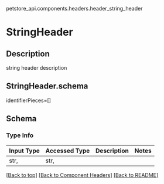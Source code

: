 petstore_api.components.headers.header_string_header
# StringHeader

## Description
string header description
## <a id="header_string_headerorg.openapijsonschematools.codegen.model.CodegenKey@bc66dca7schema" >StringHeader.schema</a>
identifierPieces=[]

## Schema

### Type Info
Input Type | Accessed Type | Description | Notes
------------ | ------------- | ------------- | -------------
str,  | str,  |  |

[[Back to top]](#top) [[Back to Component Headers]](../../../README.md#Component-Headers) [[Back to README]](../../../README.md)
